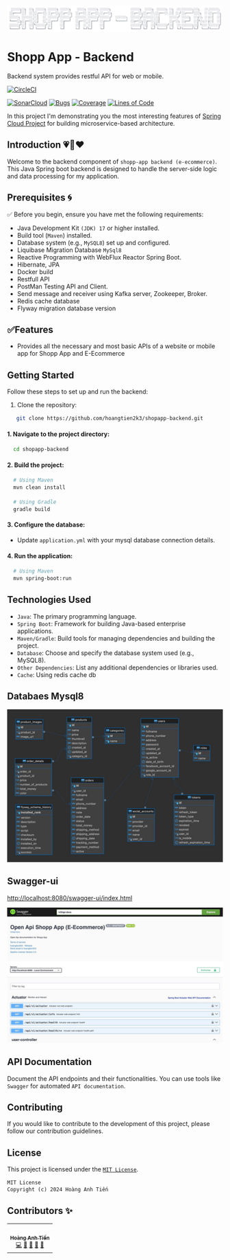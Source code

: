 ![](logo_images.png)

# Shopp App - Backend 
Backend system provides restful API for web or mobile.

[![CircleCI](https://circleci.com/gh/piomin/sample-spring-microservices-new.svg?style=svg)](https://sonarcloud.io/project/issues?resolved=false&id=hoangtien2k3_shopapp-backend)

[![SonarCloud](https://sonarcloud.io/images/project_badges/sonarcloud-black.svg)](https://sonarcloud.io/project/overview?id=hoangtien2k3_shopapp-backend)
[![Bugs](https://sonarcloud.io/api/project_badges/measure?project=piomin_sample-spring-microservices-new&metric=bugs)](https://sonarcloud.io/issues?resolved=false)
[![Coverage](https://sonarcloud.io/api/project_badges/measure?project=piomin_sample-spring-microservices-new&metric=coverage)]()
[![Lines of Code](https://sonarcloud.io/api/project_badges/measure?project=piomin_sample-spring-microservices-new&metric=ncloc)]()

In this project I'm demonstrating you the most interesting features of [Spring Cloud Project](https://spring.io/projects/spring-cloud) for building microservice-based architecture.

## Introduction 💗💎❤️

Welcome to the backend component of `shopp-app backend (e-ecommerce)`. This Java Spring boot backend is designed to
handle the server-side logic and data processing for my application.

## Prerequisites 🌀

✅ Before you begin, ensure you have met the following requirements:

- Java Development Kit `(JDK) 17` or higher installed.
- Build tool (`Maven`) installed.
- Database system (e.g., `MySQL8`) set up and configured.
- Liquibase Migration Database `MySql8`
- Reactive Programming with WebFlux Reactor Spring Boot.
- Hibernate, JPA
- Docker build
- Restfull API
- PostMan Testing API and Client.
- Send message and receiver using Kafka server, Zookeeper, Broker.
- Redis cache database 
- Flyway migration database version 

## ✅Features

- Provides all the necessary and most basic APIs of a website or mobile app for Shopp App and E-Ecommerce

## Getting Started

Follow these steps to set up and run the backend:

1. Clone the repository:

```bash
   git clone https://github.com/hoangtien2k3/shopapp-backend.git
```

#### 1. Navigate to the project directory:

```bash
  cd shopapp-backend
```

#### 2. Build the project:

```bash
  # Using Maven
  mvn clean install
  
  # Using Gradle
  gradle build
```

#### 3. Configure the database:

- Update `application.yml` with your mysql database connection details.

#### 4. Run the application:

```bash
  # Using Maven
  mvn spring-boot:run
```

## Technologies Used

- `Java`: The primary programming language.
- `Spring Boot`: Framework for building Java-based enterprise applications.
- `Maven/Gradle`: Build tools for managing dependencies and building the project.
- `Database`: Choose and specify the database system used (e.g., MySQL8).
- `Other Dependencies`: List any additional dependencies or libraries used.
- `Cache`: Using redis cache db

## Databaes Mysql8
![mysql-8](database_diagram.jpg)

## Swagger-ui

[http://localhost:8080/swagger-ui/index.html](http://localhost:8080/swagger-ui/index.html)

![swagger-ui](swagger-ui.jpg)

## API Documentation

Document the API endpoints and their functionalities. You can use tools like `Swagger` for
automated `API documentation`.

## Contributing

If you would like to contribute to the development of this project, please follow our contribution guidelines.

## License

This project is licensed under the [`MIT License`](LICENSE).

```text
MIT License
Copyright (c) 2024 Hoàng Anh Tiến
```

## Contributors ✨

<!-- ALL-CONTRIBUTORS-LIST:START - Do not remove or modify this section -->
<!-- prettier-ignore-start -->
<!-- markdownlint-disable -->
<table>
  <tr>
    <td align="center"><a href="https://www.linkedin.com/in/hoangtien2k3/"><img src="https://avatars.githubusercontent.com/u/122768076?v=4?s=100" width="100px;" alt=""/><br /><sub><b>Hoàng Anh Tiến</b></sub></a><br /><a href="https://github.com/hoangtien2k3/news-app/commits?author=hoangtien2k3" title="Code">💻</a> <a href="#maintenance-hoangtien2k3" title="Maintenance">🚧</a> <a href="#ideas-hoangtien2k3" title="Ideas, Planning, & Feedback">🤔</a> <a href="#design-hoangtien2k3" title="Design">🎨</a> <a href="https://github.com/hoangtien2k3/news-app/issues?q=author%hoangtien2k3" title="Bug reports">🐛</a></td>
  </tr>

</table>

<!-- markdownlint-restore -->
<!-- prettier-ignore-end -->
<!-- ALL-CONTRIBUTORS-LIST:END -->